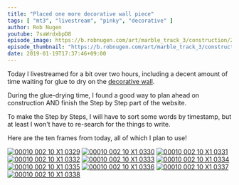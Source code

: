 ```yaml
---
title: "Placed one more decorative wall piece"
tags: [ "mt3", "livestream", "pinky", "decorative" ]
author: Rob Nugen
youtube: 7saWrdxbpD8
episode_image: https://b.robnugen.com/art/marble_track_3/construction/2019/2019_jan_19_pinky_placing_decorative_wall_over.jpg
episode_thumbnail: "https://b.robnugen.com/art/marble_track_3/construction/2019/thumbs/2019_jan_19_pinky_placing_decorative_wall_over.jpg"
date: 2019-01-19T17:37:46+09:00
---
```


Today I livestreamed for a bit over two hours, including a decent
amount of time waiting for glue to dry on the
[decorative wall](/p/dwatlsms).

During the glue-drying time, I found a good way to plan ahead on
construction AND finish the Step by Step part of the website.

To make the Step by Steps, I will have to sort some words by
timestamp, but at least I won't have to re-search for the things to
write.

Here are the ten frames from today, all of which I plan to use!

[![00010 002 10 X1 0329](//b.robnugen.com/art/marble_track_3/frames/2018/thumbs/00010_002_10_X1_0329.jpg)](//b.robnugen.com/art/marble_track_3/frames/2018/00010_002_10_X1_0329.jpg)
[![00010 002 10 X1 0330](//b.robnugen.com/art/marble_track_3/frames/2018/thumbs/00010_002_10_X1_0330.jpg)](//b.robnugen.com/art/marble_track_3/frames/2018/00010_002_10_X1_0330.jpg)
[![00010 002 10 X1 0331](//b.robnugen.com/art/marble_track_3/frames/2018/thumbs/00010_002_10_X1_0331.jpg)](//b.robnugen.com/art/marble_track_3/frames/2018/00010_002_10_X1_0331.jpg)
[![00010 002 10 X1 0332](//b.robnugen.com/art/marble_track_3/frames/2018/thumbs/00010_002_10_X1_0332.jpg)](//b.robnugen.com/art/marble_track_3/frames/2018/00010_002_10_X1_0332.jpg)
[![00010 002 10 X1 0333](//b.robnugen.com/art/marble_track_3/frames/2018/thumbs/00010_002_10_X1_0333.jpg)](//b.robnugen.com/art/marble_track_3/frames/2018/00010_002_10_X1_0333.jpg)
[![00010 002 10 X1 0334](//b.robnugen.com/art/marble_track_3/frames/2018/thumbs/00010_002_10_X1_0334.jpg)](//b.robnugen.com/art/marble_track_3/frames/2018/00010_002_10_X1_0334.jpg)
[![00010 002 10 X1 0335](//b.robnugen.com/art/marble_track_3/frames/2018/thumbs/00010_002_10_X1_0335.jpg)](//b.robnugen.com/art/marble_track_3/frames/2018/00010_002_10_X1_0335.jpg)
[![00010 002 10 X1 0336](//b.robnugen.com/art/marble_track_3/frames/2018/thumbs/00010_002_10_X1_0336.jpg)](//b.robnugen.com/art/marble_track_3/frames/2018/00010_002_10_X1_0336.jpg)
[![00010 002 10 X1 0337](//b.robnugen.com/art/marble_track_3/frames/2018/thumbs/00010_002_10_X1_0337.jpg)](//b.robnugen.com/art/marble_track_3/frames/2018/00010_002_10_X1_0337.jpg)
[![00010 002 10 X1 0338](//b.robnugen.com/art/marble_track_3/frames/2018/thumbs/00010_002_10_X1_0338.jpg)](//b.robnugen.com/art/marble_track_3/frames/2018/00010_002_10_X1_0338.jpg)
